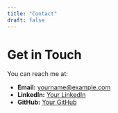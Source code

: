 ```yaml
---
title: "Contact"
draft: false
---
```

# Get in Touch
You can reach me at:
- **Email:** yourname@example.com
- **LinkedIn:** [Your LinkedIn](https://linkedin.com/in/yourname)
- **GitHub:** [Your GitHub](https://github.com/yourname)
